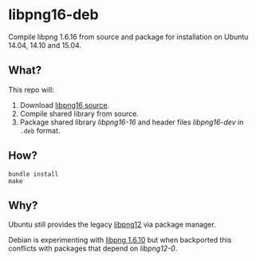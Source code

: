 # libpng16-deb

Compile libpng 1.6.16 from source and package for installation on Ubuntu 14.04, 14.10 and 15.04.

## What?

This repo will:

1. Download [libpng16 source](http://sourceforge.net/projects/libpng/files/libpng16/).
2. Compile shared library from source.
3. Package shared library _libpng16-16_ and header files _libpng16-dev_ in `.deb` format.

## How?

```
bundle install
make
```

## Why?

Ubuntu still provides the legacy [libpng12](http://packages.ubuntu.com/source/vivid/libpng) via package manager.

Debian is experimenting with [libpng 1.6.10](https://packages.debian.org/source/experimental/libpng1.6) but when backported this conflicts with packages that depend on _libpng12-0_.
